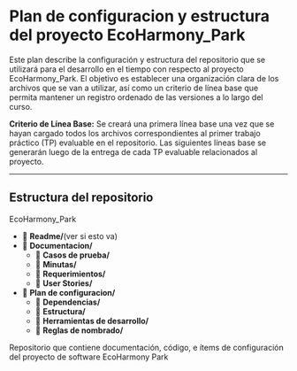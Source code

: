 # Plan de configuracion y estructura del proyecto EcoHarmony_Park

Este plan describe la configuración y estructura del repositorio que se utilizará para el desarrollo en el tiempo con respecto al proyecto EcoHarmony_Park. El objetivo es establecer una organización clara de los archivos que se van a utilizar, así como un criterio de línea base que permita mantener un registro ordenado de las versiones a lo largo del curso.

**Criterio de Línea Base:**
Se creará una primera línea base una vez que se hayan cargado todos los archivos correspondientes al primer trabajo práctico (TP) evaluable en el repositorio. Las siguientes líneas base se generarán luego de la entrega de cada TP evaluable relacionados al proyecto.

---

## **Estructura del repositorio**
EcoHarmony_Park
- 📂 **Readme/**(ver si esto va)
- 📂 **Documentacion/**
  - 📂 **Casos de prueba/**
  - 📂 **Minutas/**
  - 📂 **Requerimientos/**
  - 📂 **User Stories/**
- 📂 **Plan de configuracion/**
  - 📂 **Dependencias/**
  - 📂 **Estructura/**
  - 📂 **Herramientas de desarrollo/**
  - 📂 **Reglas de nombrado/**



Repositorio que contiene documentación, código, e ítems de configuración del proyecto de software EcoHarmony Park
